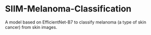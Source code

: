 # SIIM-Melanoma-Classification
A model based on EfficientNet-B7 to classify melanoma (a type of skin cancer) from skin images.
